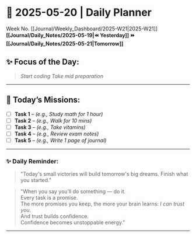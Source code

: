 # 🌼 **2025-05-20** | Daily Planner

Week No. [[Journal/Weekly_Dashboard/2025-W21|2025-W21]]
**[[Journal/Daily_Notes/2025-05-19|⏪ Yesterday]] ⏩ [[Journal/Daily_Notes/2025-05-21|Tomorrow]]**

## ✨ Focus of the Day:  
> *Start coding*
> *Take mid preparation*

---

## 🌸 Today’s Missions:
- [ ] **Task 1** – *(e.g., Study math for 1 hour)*
- [ ] **Task 2** – *(e.g., Walk for 10 mins)*
- [ ] **Task 3** – *(e.g., Take vitamins)*
- [ ] **Task 4** – *(e.g., Review exam notes)*
- [ ] **Task 5** – *(e.g., Write 1 page of journal)*

---

### ✨ Daily Reminder:  
>"Today's small victories will build tomorrow's big dreams. Finish what you started."

>"When you say you’ll do something — do it.  
Every task is a promise.  
The more promises you keep, the more your brain learns: _I can trust you._  
And trust builds confidence.  
Confidence becomes unstoppable energy."

---

